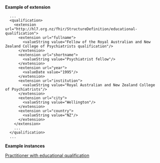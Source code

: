 
**Example of extension**

```
  ...
  <qualification>
    <extension url="http://hl7.org.nz/fhir/StructureDefinition/educational-qualification">
      <extension url="fullname">
        <valueString value="Fellow of the Royal Australian and New Zealand College of Psychiatrists qualification"/>
      </extension>
      <extension url="shortname">
        <valueString value="Psychiatrist fellow"/>
      </extension>
      <extension url="year">
        <valueDate value="1995"/>
      </extension>
      <extension url="institution">
        <valueString value="Royal Australian and New Zealand College of Psychiatrists"/>
      </extension>
      <extension url="city">
        <valueString value="Wellington"/>
      </extension>
      <extension url="country">
        <valueString value="NZ"/>
      </extension>
    </extension>
    ...
  </qualification>
  ...

```

**Example instances**

[Practitioner with educational qualification](Practitioner-practitioner-educational-qualification.html)